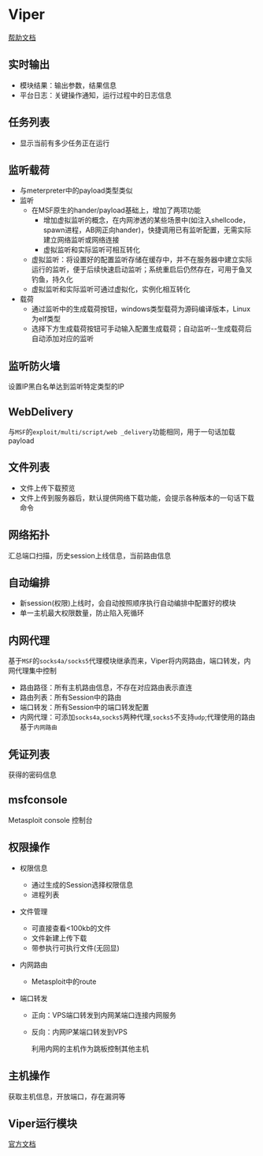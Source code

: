 # Viper

[帮助文档](https://www.yuque.com/vipersec/help)

## 实时输出

- 模块结果：输出参数，结果信息
- 平台日志：关键操作通知，运行过程中的日志信息

## 任务列表

- 显示当前有多少任务正在运行

## 监听载荷

- 与meterpreter中的payload类型类似
- 监听
  - 在MSF原生的hander/payload基础上，增加了两项功能
    - 增加虚拟监听的概念，在内网渗透的某些场景中(如注入shellcode，spawn进程，AB网正向hander)，快捷调用已有监听配置，无需实际建立网络监听或网络连接
    - 虚拟监听和实际监听可相互转化
  - 虚拟监听：将设置好的配置监听存储在缓存中，并不在服务器中建立实际运行的监听，便于后续快速启动监听；系统重启后仍然存在，可用于鱼叉钓鱼，持久化
  - 虚拟监听和实际监听可通过虚拟化，实例化相互转化
- 载荷
  - 通过监听中的生成载荷按钮，windows类型载荷为源码编译版本，Linux为elf类型
  - 选择下方生成载荷按钮可手动输入配置生成载荷；自动监听--生成载荷后自动添加对应的监听

## 监听防火墙

设置IP黑白名单达到监听特定类型的IP

## WebDelivery

与`MSF`的`exploit/multi/script/web _delivery`功能相同，用于一句话加载payload

## 文件列表

- 文件上传下载预览
- 文件上传到服务器后，默认提供网络下载功能，会提示各种版本的一句话下载命令

## 网络拓扑

汇总端口扫描，历史session上线信息，当前路由信息

## 自动编排

- 新session(权限)上线时，会自动按照顺序执行自动编排中配置好的模块
- 单一主机最大权限数量，防止陷入死循环

## 内网代理

基于`MSF`的`socks4a/socks5`代理模块继承而来，Viper将内网路由，端口转发，内网代理集中控制

- 路由路径：所有主机路由信息，不存在对应路由表示直连
- 路由列表：所有Session中的路由
- 端口转发：所有Session中的端口转发配置
- 内网代理：可添加`socks4a`,`socks5`两种代理,`socks5`不支持`udp`;代理使用的路由基于`内网路由`

## 凭证列表

获得的密码信息

## msfconsole

Metasploit console 控制台

## 权限操作

- 权限信息

  - 通过生成的Session选择权限信息
  - 进程列表

- 文件管理

  - 可直接查看<100kb的文件
  - 文件新建上传下载
  - 带参执行可执行文件(无回显)

- 内网路由

  - Metasploit中的route

- 端口转发

  - 正向：VPS端口转发到内网某端口连接内网服务

  - 反向：内网IP某端口转发到VPS

    利用内网的主机作为跳板控制其他主机

## 主机操作

获取主机信息，开放端口，存在漏洞等

## Viper运行模块

[官方文档](https://www.yuque.com/vipersec/module)


